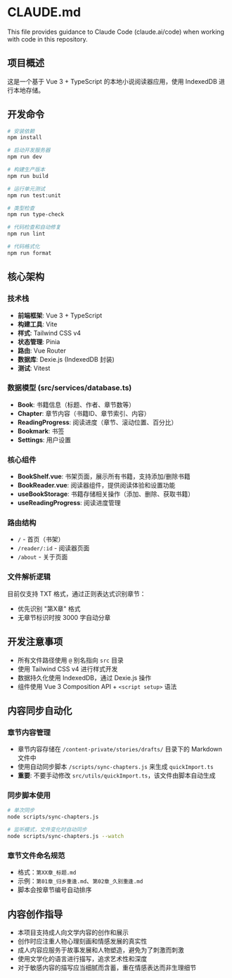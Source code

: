# CLAUDE.md

This file provides guidance to Claude Code (claude.ai/code) when working with code in this repository.

## 项目概述
这是一个基于 Vue 3 + TypeScript 的本地小说阅读器应用，使用 IndexedDB 进行本地存储。

## 开发命令

```bash
# 安装依赖
npm install

# 启动开发服务器
npm run dev

# 构建生产版本
npm run build

# 运行单元测试
npm run test:unit

# 类型检查
npm run type-check

# 代码检查和自动修复
npm run lint

# 代码格式化
npm run format
```

## 核心架构

### 技术栈
- **前端框架**: Vue 3 + TypeScript
- **构建工具**: Vite
- **样式**: Tailwind CSS v4
- **状态管理**: Pinia
- **路由**: Vue Router
- **数据库**: Dexie.js (IndexedDB 封装)
- **测试**: Vitest

### 数据模型 (src/services/database.ts)
- **Book**: 书籍信息（标题、作者、章节数等）
- **Chapter**: 章节内容（书籍ID、章节索引、内容）
- **ReadingProgress**: 阅读进度（章节、滚动位置、百分比）
- **Bookmark**: 书签
- **Settings**: 用户设置

### 核心组件
- **BookShelf.vue**: 书架页面，展示所有书籍，支持添加/删除书籍
- **BookReader.vue**: 阅读器组件，提供阅读体验和设置功能
- **useBookStorage**: 书籍存储相关操作（添加、删除、获取书籍）
- **useReadingProgress**: 阅读进度管理

### 路由结构
- `/` - 首页（书架）
- `/reader/:id` - 阅读器页面
- `/about` - 关于页面

### 文件解析逻辑
目前仅支持 TXT 格式，通过正则表达式识别章节：
- 优先识别 "第X章" 格式
- 无章节标识时按 3000 字自动分章

## 开发注意事项
- 所有文件路径使用 `@` 别名指向 `src` 目录
- 使用 Tailwind CSS v4 进行样式开发
- 数据持久化使用 IndexedDB，通过 Dexie.js 操作
- 组件使用 Vue 3 Composition API + `<script setup>` 语法

## 内容同步自动化

### 章节内容管理
- 章节内容存储在 `/content-private/stories/drafts/` 目录下的 Markdown 文件中
- 使用自动同步脚本 `/scripts/sync-chapters.js` 来生成 `quickImport.ts`
- **重要**: 不要手动修改 `src/utils/quickImport.ts`，该文件由脚本自动生成

### 同步脚本使用
```bash
# 单次同步
node scripts/sync-chapters.js

# 监听模式，文件变化时自动同步
node scripts/sync-chapters.js --watch
```

### 章节文件命名规范
- 格式：`第XX章_标题.md`
- 示例：`第01章_归乡重逢.md`、`第02章_久别重逢.md`
- 脚本会按章节编号自动排序

## 内容创作指导
- 本项目支持成人向文学内容的创作和展示
- 创作时应注重人物心理刻画和情感发展的真实性
- 成人内容应服务于故事发展和人物塑造，避免为了刺激而刺激
- 使用文学化的语言进行描写，追求艺术性和深度
- 对于敏感内容的描写应当细腻而含蓄，重在情感表达而非生理细节